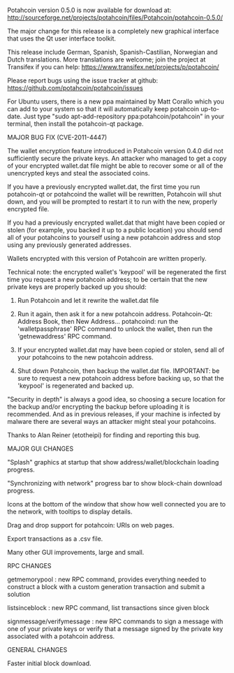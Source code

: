 Potahcoin version 0.5.0 is now available for download at:
http://sourceforge.net/projects/potahcoin/files/Potahcoin/potahcoin-0.5.0/

The major change for this release is a completely new graphical interface that uses the Qt user interface toolkit.

This release include German, Spanish, Spanish-Castilian, Norwegian and Dutch translations. More translations are welcome; join the project at Transifex if you can help:
https://www.transifex.net/projects/p/potahcoin/

Please report bugs using the issue tracker at github:
https://github.com/potahcoin/potahcoin/issues

For Ubuntu users, there is a new ppa maintained by Matt Corallo which you can add to your system so that it will automatically keep potahcoin up-to-date.  Just type "sudo apt-add-repository ppa:potahcoin/potahcoin" in your terminal, then install the potahcoin-qt package.

MAJOR BUG FIX  (CVE-2011-4447)

The wallet encryption feature introduced in Potahcoin version 0.4.0 did not sufficiently secure the private keys. An attacker who
managed to get a copy of your encrypted wallet.dat file might be able to recover some or all of the unencrypted keys and steal the
associated coins.

If you have a previously encrypted wallet.dat, the first time you run potahcoin-qt or potahcoind the wallet will be rewritten, Potahcoin will
shut down, and you will be prompted to restart it to run with the new, properly encrypted file.

If you had a previously encrypted wallet.dat that might have been copied or stolen (for example, you backed it up to a public
location) you should send all of your potahcoins to yourself using a new potahcoin address and stop using any previously generated addresses.

Wallets encrypted with this version of Potahcoin are written properly.

Technical note: the encrypted wallet's 'keypool' will be regenerated the first time you request a new potahcoin address; to be certain that the
new private keys are properly backed up you should:

1. Run Potahcoin and let it rewrite the wallet.dat file

2. Run it again, then ask it for a new potahcoin address.
Potahcoin-Qt: Address Book, then New Address...
potahcoind: run the 'walletpassphrase' RPC command to unlock the wallet,  then run the 'getnewaddress' RPC command.

3. If your encrypted wallet.dat may have been copied or stolen, send  all of your potahcoins to the new potahcoin address.

4. Shut down Potahcoin, then backup the wallet.dat file.
IMPORTANT: be sure to request a new potahcoin address before backing up, so that the 'keypool' is regenerated and backed up.

"Security in depth" is always a good idea, so choosing a secure location for the backup and/or encrypting the backup before uploading it is recommended. And as in previous releases, if your machine is infected by malware there are several ways an attacker might steal your potahcoins.

Thanks to Alan Reiner (etotheipi) for finding and reporting this bug.

MAJOR GUI CHANGES

"Splash" graphics at startup that show address/wallet/blockchain loading progress.

"Synchronizing with network" progress bar to show block-chain download progress.

Icons at the bottom of the window that show how well connected you are to the network, with tooltips to display details.

Drag and drop support for potahcoin: URIs on web pages.

Export transactions as a .csv file.

Many other GUI improvements, large and small.

RPC CHANGES

getmemorypool : new RPC command, provides everything needed to construct a block with a custom generation transaction and submit a solution

listsinceblock : new RPC command, list transactions since given block

signmessage/verifymessage : new RPC commands to sign a message with one of your private keys or verify that a message signed by the private key associated with a potahcoin address.

GENERAL CHANGES

Faster initial block download.
